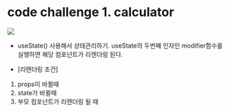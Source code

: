 # code challenge 1. calculator
<img src="https://github.com/EUNSEO814/react-challenge/assets/97860973/9657153e-2e2b-4368-b1be-05a4cf828c65">

- useState() 사용해서 상태관리하기.
useState의 두번째 인자인 modifier함수를 실행하면 해당 컴포넌트가 리렌더링 된다.
* [리렌더링 조건]
1) props이 바뀔때
2) state가 바뀔때
3) 부모 컴포넌트가 리렌더링 될 때
